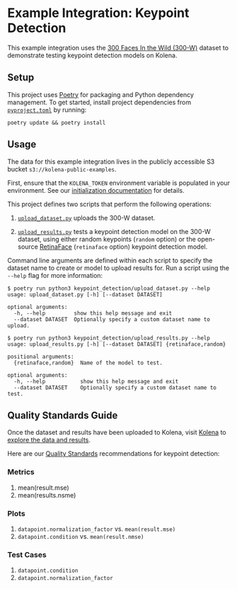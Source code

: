 # Example Integration: Keypoint Detection

This example integration uses the [300 Faces In the Wild (300-W)](https://ibug.doc.ic.ac.uk/resources/300-W/) dataset
to demonstrate testing keypoint detection models on Kolena.

## Setup

This project uses [Poetry](https://python-poetry.org/) for packaging and Python dependency management. To get started,
install project dependencies from [`pyproject.toml`](./pyproject.toml) by running:

```shell
poetry update && poetry install
```

## Usage

The data for this example integration lives in the publicly accessible S3 bucket `s3://kolena-public-examples`.

First, ensure that the `KOLENA_TOKEN` environment variable is populated in your environment. See our
[initialization documentation](https://docs.kolena.io/installing-kolena/#initialization) for details.

This project defines two scripts that perform the following operations:

1. [`upload_dataset.py`](keypoint_detection/upload_dataset.py) uploads the 300-W dataset.

2. [`upload_results.py`](keypoint_detection/upload_results.py) tests a keypoint detection model on the 300-W dataset,
  using either random keypoints (`random` option) or the open-source [RetinaFace](https://github.com/serengil/retinaface)
  (`retinaface` option) keypoint detection model.

Command line arguments are defined within each script to specify the dataset name to create or model to upload results
for. Run a script using the `--help` flag for more information:

```shell
$ poetry run python3 keypoint_detection/upload_dataset.py --help
usage: upload_dataset.py [-h] [--dataset DATASET]

optional arguments:
  -h, --help         show this help message and exit
  --dataset DATASET  Optionally specify a custom dataset name to upload.

$ poetry run python3 keypoint_detection/upload_results.py --help
usage: upload_results.py [-h] [--dataset DATASET] {retinaface,random}

positional arguments:
  {retinaface,random}  Name of the model to test.

optional arguments:
  -h, --help           show this help message and exit
  --dataset DATASET    Optionally specify a custom dataset name to test.
```

## Quality Standards Guide

Once the dataset and results have been uploaded to Kolena, visit [Kolena](https://app.kolena.io/redirect/) to
[explore the data and results](https://docs.kolena.io/dataset/quickstart/#step-3-explore-data-and-results).

Here are our [Quality Standards](https://docs.kolena.io/dataset/core-concepts/quality-standard/) recommendations for
keypoint detection:

### Metrics
1. mean(result.mse)
2. mean(results.nsme)

### Plots
1. `datapoint.normalization_factor` vs. `mean(result.mse)`
2. `datapoint.condition` vs. `mean(result.nmse)`

### Test Cases
1. `datapoint.condition`
2. `datapoint.normalization_factor`
